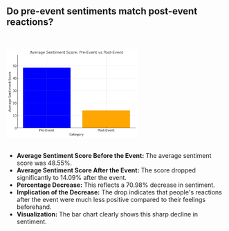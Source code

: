 ## Do pre-event sentiments match post-event reactions?
<br>



<img src="assets/output (12).webp" style="max-width: 60%; margin-top:15px; height: 60%; margin-bottom: 15px;" alt="Output Chart" />

<br>

- **Average Sentiment Score Before the Event:** The average sentiment score was 48.55%.
- **Average Sentiment Score After the Event:** The score dropped significantly to 14.09% after the event.
- **Percentage Decrease:** This reflects a 70.98% decrease in sentiment.
- **Implication of the Decrease:** The drop indicates that people's reactions after the event were much less positive compared to their feelings beforehand.
- **Visualization:** The bar chart clearly shows this sharp decline in sentiment.